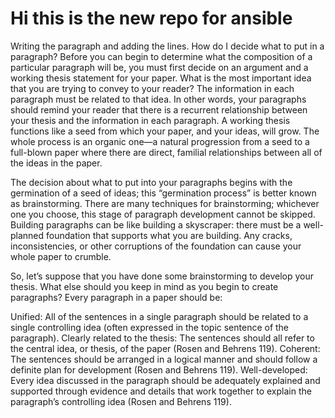 # Hi this is the new repo for ansible
Writing the paragraph and adding the lines.
How do I decide what to put in a paragraph?
Before you can begin to determine what the composition of a particular paragraph will be, you must first decide on an argument and a working thesis statement for your paper. What is the most important idea that you are trying to convey to your reader? The information in each paragraph must be related to that idea. In other words, your paragraphs should remind your reader that there is a recurrent relationship between your thesis and the information in each paragraph. A working thesis functions like a seed from which your paper, and your ideas, will grow. The whole process is an organic one—a natural progression from a seed to a full-blown paper where there are direct, familial relationships between all of the ideas in the paper.

The decision about what to put into your paragraphs begins with the germination of a seed of ideas; this “germination process” is better known as brainstorming. There are many techniques for brainstorming; whichever one you choose, this stage of paragraph development cannot be skipped. Building paragraphs can be like building a skyscraper: there must be a well-planned foundation that supports what you are building. Any cracks, inconsistencies, or other corruptions of the foundation can cause your whole paper to crumble.

So, let’s suppose that you have done some brainstorming to develop your thesis. What else should you keep in mind as you begin to create paragraphs? Every paragraph in a paper should be:

Unified: All of the sentences in a single paragraph should be related to a single controlling idea (often expressed in the topic sentence of the paragraph).
Clearly related to the thesis: The sentences should all refer to the central idea, or thesis, of the paper (Rosen and Behrens 119).
Coherent: The sentences should be arranged in a logical manner and should follow a definite plan for development (Rosen and Behrens 119).
Well-developed: Every idea discussed in the paragraph should be adequately explained and supported through evidence and details that work together to explain the paragraph’s controlling idea (Rosen and Behrens 119).
